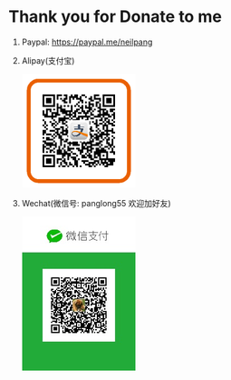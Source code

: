 

<h1>Thank you for Donate to me</h1>
<ol>
<li>Paypal: <a href="https://paypal.me/neilpang">https://paypal.me/neilpang</a></li>
<li>
<p>Alipay(支付宝)</p>
 <img src="./pay.png" width = "200" />
</li>

<li>
<p>Wechat(微信号: panglong55    欢迎加好友)</p>
 <img src="./wx.jpg" width = "200" />
</li>

</ol>



